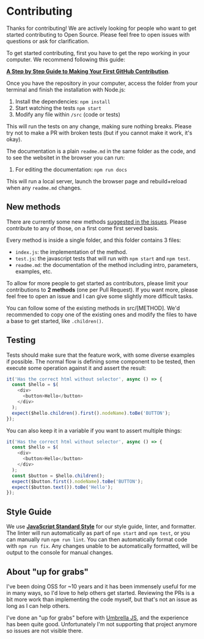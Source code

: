 # Contributing

Thanks for contributing! We are actively looking for people who want to get started contributing to Open Source. Please feel free to open issues with questions or ask for clarification.

To get started contributing, first you have to get the repo working in your computer. We recommend following this guide:

[**A Step by Step Guide to Making Your First GitHub Contribution**](https://codeburst.io/a-step-by-step-guide-to-making-your-first-github-contribution-5302260a2940).

Once you have the repository in your computer, access the folder from your terminal and finish the installation with Node.js:

1. Install the dependencies: `npm install`
1. Start watching the tests `npm start`
1. Modify any file within `/src` (code or tests)

This will run the tests on any change, making sure nothing breaks. Please try not to make a PR with broken tests (but if you cannot make it work, it's okay).

The documentation is a plain `readme.md` in the same folder as the code, and to see the websitet in the browser you can run:

1. For editing the documentation: `npm run docs`

This will run a local server, launch the browser page and rebuild+reload when any `readme.md` changes.

## New methods

There are currently some new methods [suggested in the issues](https://github.com/franciscop/react-test/labels/good%20first%20issue). Please contribute to any of those, on a first come first served basis.

Every method is inside a single folder, and this folder contains 3 files:

- `index.js`: the implementation of the method.
- `test.js`: the javascript tests that will run with `npm start` and `npm test`.
- `readme.md`: the documentation of the method including intro, parameters, examples, etc.

To allow for more people to get started as contributors, please limit your contributions to **2 methods** (one per Pull Request). If you want more, please feel free to open an issue and I can give some slightly more difficult tasks.

You can follow some of the existing methods in src/[METHOD]. We'd recommended to copy one of the existing ones and modify the files to have a base to get started, like `.children()`.

## Testing

Tests should make sure that the feature work, with some diverse examples if possible. The normal flow is defining some component to be tested, then execute some operation against it and assert the result:

```js
it('Has the correct html without selector', async () => {
  const $hello = $(
    <div>
      <button>Hello</button>
    </div>
  );
  expect($hello.children().first().nodeName).toBe('BUTTON');
});
```

You can also keep it in a variable if you want to assert multiple things:

```js
it('Has the correct html without selector', async () => {
  const $hello = $(
    <div>
      <button>Hello</button>
    </div>
  );
  const $button = $hello.children();
  expect($button.first().nodeName).toBe('BUTTON');
  expect($button.text()).toBe('Hello');
});
```

## Style Guide

We use [**JavaScript Standard Style**](https://standardjs.com/) for our style guide, linter, and formatter. The linter will run automatically as part of `npm start` and `npm test`, or you can manually run `npm run lint`. You can then automatically format code with `npm run fix`. Any changes unable to be automatically formatted, will be output to the console for manual changes.

## About "up for grabs"

I've been doing OSS for ~10 years and it has been immensely useful for me in many ways, so I'd love to help others get started. Reviewing the PRs is a bit more work than implementing the code myself, but that's not an issue as long as I can help others.

I've done an "up for grabs" before with [Umbrella JS](https://umbrellajs.com/), and the experience has been quite good. Unfortunately I'm not supporting that project anymore so issues are not visible there.
